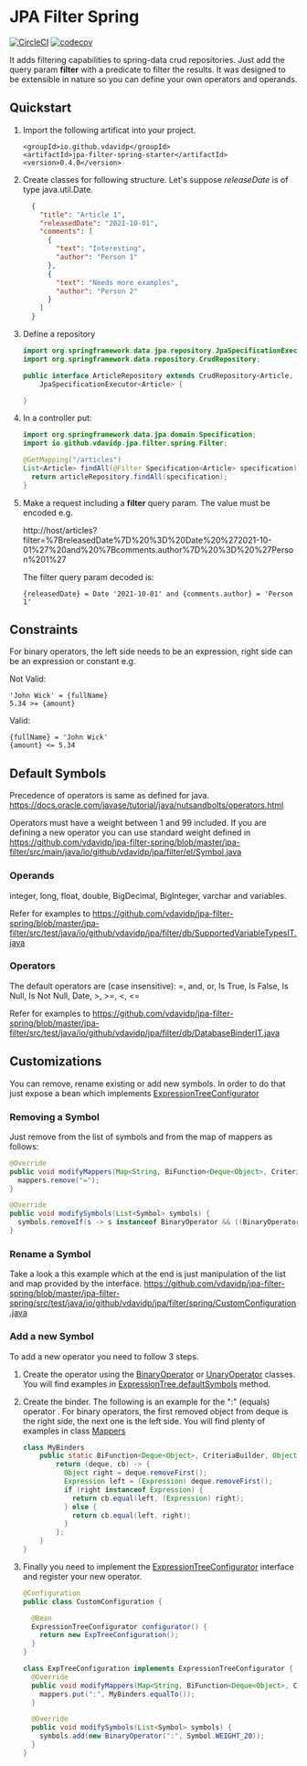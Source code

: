 # JPA Filter Spring

[![CircleCI](https://circleci.com/gh/circleci/circleci-docs.svg?style=shield)](https://circleci.com/gh/vdavidp/jpa-filter-spring) [![codecov](https://codecov.io/gh/vdavidp/jpa-filter-spring/branch/master/graph/badge.svg?token=CSCU81AV0H)](https://codecov.io/gh/vdavidp/jpa-filter-spring)

It adds filtering capabilities to spring-data crud repositories. Just add the query param **filter** with a predicate to filter the results. It was designed to be extensible in nature so you can define your own operators and operands.


## Quickstart

1. Import the following artificat into your project.
    ```
    <groupId>io.github.vdavidp</groupId>
    <artifactId>jpa-filter-spring-starter</artifactId>
    <version>0.4.0</version>
    ```
1. Create classes for following structure. Let's suppose *releaseDate* is of type java.util.Date.
    ```json
      {
        "title": "Article 1",
        "releasedDate": "2021-10-01",
        "comments": [
          {
            "text": "Interesting",
            "author": "Person 1"
          },
          {
            "text": "Needs more examples",
            "author": "Person 2"
          }
        ]
      }
    ```
1. Define a repository
    ```java
    import org.springframework.data.jpa.repository.JpaSpecificationExecutor;
    import org.springframework.data.repository.CrudRepository;

    public interface ArticleRepository extends CrudRepository<Article, Long>,
        JpaSpecificationExecutor<Article> {

    }
    ```
1. In a controller put:
    ```java
    import org.springframework.data.jpa.domain.Specification;
    import io.github.vdavidp.jpa.filter.spring.Filter;

    @GetMapping("/articles")
    List<Article> findAll(@Filter Specification<Article> specification) {
      return articleRepository.findAll(specification);
    }
    ```
1. Make a request including a **filter** query param. The value must be encoded e.g.

    http://host/articles?filter=%7BreleasedDate%7D%20%3D%20Date%20%272021-10-01%27%20and%20%7Bcomments.author%7D%20%3D%20%27Person%201%27

    The filter query param decoded is: 
    ```
    {releasedDate} = Date '2021-10-01' and {comments.author} = 'Person 1'
    ```

## Constraints
For binary operators, the left side needs to be an expression, right side can be an expression or constant e.g.

Not Valid:
```
'John Wick' = {fullName}
5.34 >= {amount}
```

Valid:
```
{fullName} = 'John Wick'
{amount} <= 5.34
```

## Default Symbols
Precedence of operators is same as defined for java. https://docs.oracle.com/javase/tutorial/java/nutsandbolts/operators.html

Operators must have a weight between 1 and 99 included. If you are defining a new operator you can use standard weight defined in https://github.com/vdavidp/jpa-filter-spring/blob/master/jpa-filter/src/main/java/io/github/vdavidp/jpa/filter/el/Symbol.java

### Operands
integer, long, float, double, BigDecimal, BigInteger, varchar and variables.

Refer for examples to https://github.com/vdavidp/jpa-filter-spring/blob/master/jpa-filter/src/test/java/io/github/vdavidp/jpa/filter/db/SupportedVariableTypesIT.java

### Operators
The default operators are (case insensitive):
=, and, or, Is True, Is False, Is Null, Is Not Null, Date, >, >=, <, <=

Refer for examples to https://github.com/vdavidp/jpa-filter-spring/blob/master/jpa-filter/src/test/java/io/github/vdavidp/jpa/filter/db/DatabaseBinderIT.java

## Customizations
You can remove, rename existing or add new symbols. In order to do that just expose a bean which implements [ExpressionTreeConfigurator](https://github.com/vdavidp/jpa-filter-spring/blob/master/jpa-filter-spring/src/main/java/io/github/vdavidp/jpa/filter/spring/ExpressionTreeConfigurator.java)

### Removing a Symbol
Just remove from the list of symbols and from the map of mappers as follows:
```java
@Override
public void modifyMappers(Map<String, BiFunction<Deque<Object>, CriteriaBuilder, Object>> mappers) {
  mappers.remove("=");
}

@Override
public void modifySymbols(List<Symbol> symbols) {
  symbols.removeIf(s -> s instanceof BinaryOperator && ((BinaryOperator)s).getSymbol().equals("="));
}
```
### Rename a Symbol
Take a look a this example which at the end is just manipulation of the list and map provided by the interface. https://github.com/vdavidp/jpa-filter-spring/blob/master/jpa-filter-spring/src/test/java/io/github/vdavidp/jpa/filter/spring/CustomConfiguration.java

### Add a new Symbol
To add a new operator you need to follow 3 steps.
1. Create the operator using the [BinaryOperator](https://github.com/vdavidp/jpa-filter-spring/blob/master/jpa-filter/src/main/java/io/github/vdavidp/jpa/filter/el/BinaryOperator.java) or [UnaryOperator](https://github.com/vdavidp/jpa-filter-spring/blob/master/jpa-filter/src/main/java/io/github/vdavidp/jpa/filter/el/BinaryOperator.java) classes. You will find examples in [ExpressionTree.defaultSymbols](https://github.com/vdavidp/jpa-filter-spring/blob/master/jpa-filter/src/main/java/io/github/vdavidp/jpa/filter/el/ExpressionTree.java#L90) method.
1. Create the binder. The following is an example for the ":" (equals) operator . For binary operators, the first removed object from deque is the right side, the next one is the left side. You will find plenty of examples in class [Mappers](https://github.com/vdavidp/jpa-filter-spring/blob/master/jpa-filter/src/main/java/io/github/vdavidp/jpa/filter/db/Mappers.java)

    ```java
    class MyBinders
        public static BiFunction<Deque<Object>, CriteriaBuilder, Object> equalTo() {
            return (deque, cb) -> {
              Object right = deque.removeFirst();
              Expression left = (Expression) deque.removeFirst();
              if (right instanceof Expression) {
                return cb.equal(left, (Expression) right);
              } else {
                return cb.equal(left, right);
              }
            };
        }
    }
    ```
1. Finally you need to implement the [ExpressionTreeConfigurator](https://github.com/vdavidp/jpa-filter-spring/blob/master/jpa-filter-spring/src/main/java/io/github/vdavidp/jpa/filter/spring/ExpressionTreeConfigurator.java) interface and register your new operator.
    
    ```java
    @Configuration
    public class CustomConfiguration {

      @Bean
      ExpressionTreeConfigurator configurator() {
        return new ExpTreeConfiguration();
      }
    }
    
    class ExpTreeConfiguration implements ExpressionTreeConfigurator {
      @Override
      public void modifyMappers(Map<String, BiFunction<Deque<Object>, CriteriaBuilder, Object>> mappers) {
        mappers.put(":", MyBinders.equalTo());
      }

      @Override
      public void modifySymbols(List<Symbol> symbols) {
        symbols.add(new BinaryOperator(":", Symbol.WEIGHT_20));
      }
    }
    ```
